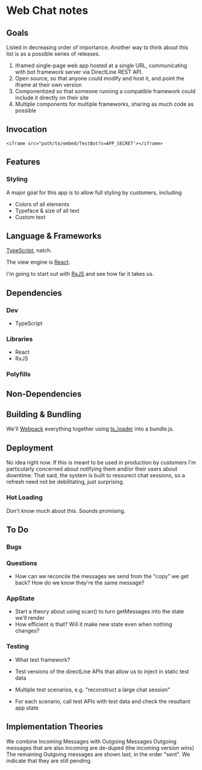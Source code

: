 # Web Chat notes

## Goals

Listed in decreasing order of importance. Another way to think about this list is as a possible series of releases. 

1. iframed single-page web app hosted at a single URL, communicating with bot framework server via DirectLine REST API.
2. Open source, so that anyone could modify and host it, and point the iframe at their own version
3. Componentized so that someone running a compatible framework could include it directly on their site
4. Multiple components for multiple frameworks, sharing as much code as possible

## Invocation

    <iframe src="path/to/embed/TestBot?s=APP_SECRET'></iframe>

## Features

### Styling

A major goal for this app is to allow full styling by customers, including
* Colors of all elements
* Typeface & size of all text
* Custom text 

## Language & Frameworks

[TypeScript](https://www.typescriptlang.org), natch.

The view engine is [React](https://facebook.github.io/react/).

I'm going to start out with [RxJS](http://reactivex.io/rxjs) and see how far it takes us. 

## Dependencies

### Dev

* TypeScript

### Libraries

* React
* RxJS 

### Polyfills

## Non-Dependencies

## Building & Bundling

We'll [Webpack](http://webpack.github.io) everything together using [ts_loader](https://github.com/TypeStrong/ts-loader) into a bundle.js.

## Deployment

No idea right now. If this is meant to be used in production by customers I'm particularly concerned about notifying them and/or their users about downtime.
That said, the system is built to ressurect chat sessions, so a refresh need not be debilitating, just surprising.  

### Hot Loading

Don't know much about this. Sounds promising.

## To Do

### Bugs

### Questions

* How can we reconcile the messages we send from the "copy" we get back? How do we know they're the same message?

### AppState 

* Start a theory about using scan() to turn getMessages into the state we'll render
* How efficient is that? Will it make new state even when nothing changes?

### Testing

* What test framework?

* Test versions of the directLine APIs that allow us to inject in static test data
* Multiple test scenarios, e.g. "reconstruct a large chat session"
* For each scenario, call test APIs with test data and check the resultant app state

## Implementation Theories

We combine Incoming Messages with Outgoing Messages
Outgoing messages that are also Incoming are de-duped (the incoming version wins)
The remaining Outgoing messages are shown last, in the order "sent". We indicate that they are still pending.

